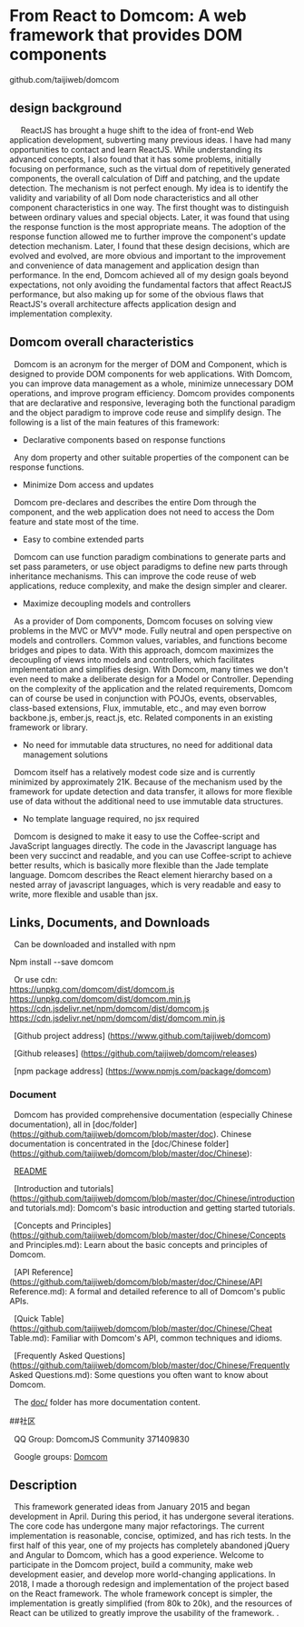 # From React to Domcom: A web framework that provides DOM components

github.com/taijiweb/domcom


## design background  
  
  ReactJS has brought a huge shift to the idea of ​​front-end Web application development, subverting many previous ideas. I have had many opportunities to contact and learn ReactJS. While understanding its advanced concepts, I also found that it has some problems, initially focusing on performance, such as the virtual dom of repetitively generated components, the overall calculation of Diff and patching, and the update detection. The mechanism is not perfect enough. My idea is to identify the validity and variability of all Dom node characteristics and all other component characteristics in one way. The first thought was to distinguish between ordinary values ​​and special objects. Later, it was found that using the response function is the most appropriate means. The adoption of the response function allowed me to further improve the component's update detection mechanism. Later, I found that these design decisions, which are evolved and evolved, are more obvious and important to the improvement and convenience of data management and application design than performance. In the end, Domcom achieved all of my design goals beyond expectations, not only avoiding the fundamental factors that affect ReactJS performance, but also making up for some of the obvious flaws that ReactJS's overall architecture affects application design and implementation complexity.


## Domcom overall characteristics

  Domcom is an acronym for the merger of DOM and Component, which is designed to provide DOM components for web applications. With Domcom, you can improve data management as a whole, minimize unnecessary DOM operations, and improve program efficiency. Domcom provides components that are declarative and responsive, leveraging both the functional paradigm and the object paradigm to improve code reuse and simplify design. The following is a list of the main features of this framework:

* Declarative components based on response functions

  Any dom property and other suitable properties of the component can be response functions.

* Minimize Dom access and updates

  Domcom pre-declares and describes the entire Dom through the component, and the web application does not need to access the Dom feature and state most of the time.  

* Easy to combine extended parts

  Domcom can use function paradigm combinations to generate parts and set pass parameters, or use object paradigms to define new parts through inheritance mechanisms. This can improve the code reuse of web applications, reduce complexity, and make the design simpler and clearer.

* Maximize decoupling models and controllers

  As a provider of Dom components, Domcom focuses on solving view problems in the MVC or MVV* mode. Fully neutral and open perspective on models and controllers. Common values, variables, and functions become bridges and pipes to data. With this approach, domcom maximizes the decoupling of views into models and controllers, which facilitates implementation and simplifies design. With Domcom, many times we don't even need to make a deliberate design for a Model or Controller. Depending on the complexity of the application and the related requirements, Domcom can of course be used in conjunction with POJOs, events, observables, class-based extensions, Flux, immutable, etc., and may even borrow backbone.js, ember.js, react.js, etc. Related components in an existing framework or library.


* No need for immutable data structures, no need for additional data management solutions

  Domcom itself has a relatively modest code size and is currently minimized by approximately 21K. Because of the mechanism used by the framework for update detection and data transfer, it allows for more flexible use of data without the additional need to use immutable data structures.
  
* No template language required, no jsx required

  Domcom is designed to make it easy to use the Coffee-script and JavaScript languages ​​directly. The code in the Javascript language has been very succinct and readable, and you can use Coffee-script to achieve better results, which is basically more flexible than the Jade template language. Domcom describes the React element hierarchy based on a nested array of javascript languages, which is very readable and easy to write, more flexible and usable than jsx.

## Links, Documents, and Downloads

  Can be downloaded and installed with npm

  Npm install --save domcom

  Or use cdn:
      
        https://unpkg.com/domcom/dist/domcom.js  
        https://unpkg.com/domcom/dist/domcom.min.js  
        https://cdn.jsdelivr.net/npm/domcom/dist/domcom.js  
        https://cdn.jsdelivr.net/npm/domcom/dist/domcom.min.js


  [Github project address] (https://www.github.com/taijiweb/domcom)

  [Github releases] (https://github.com/taijiweb/domcom/releases)

  [npm package address] (https://www.npmjs.com/package/domcom)

### Document

  Domcom has provided comprehensive documentation (especially Chinese documentation), all in [doc/folder] (https://github.com/taijiweb/domcom/blob/master/doc). Chinese documentation is concentrated in the [doc/Chinese folder] (https://github.com/taijiweb/domcom/blob/master/doc/Chinese):

  [README](https://github.com/taijiweb/domcom)

  [Introduction and tutorials] (https://github.com/taijiweb/domcom/blob/master/doc/Chinese/introduction and tutorials.md): Domcom's basic introduction and getting started tutorials.

  [Concepts and Principles] (https://github.com/taijiweb/domcom/blob/master/doc/Chinese/Concepts and Principles.md): Learn about the basic concepts and principles of Domcom.

  [API Reference] (https://github.com/taijiweb/domcom/blob/master/doc/Chinese/API Reference.md): A formal and detailed reference to all of Domcom's public APIs.

  [Quick Table] (https://github.com/taijiweb/domcom/blob/master/doc/Chinese/Cheat Table.md): Familiar with Domcom's API, common techniques and idioms.

  [Frequently Asked Questions] (https://github.com/taijiweb/domcom/blob/master/doc/Chinese/Frequently Asked Questions.md): Some questions you often want to know about Domcom.

  The [doc/](https://github.com/taijiweb/domcom/blob/master/doc) folder has more documentation content.

##社区

  QQ Group: DomcomJS Community 371409830

  Google groups: [Domcom](https://groups.google.com/d/forum/domcom)

## Description

  This framework generated ideas from January 2015 and began development in April. During this period, it has undergone several iterations. The core code has undergone many major refactorings. The current implementation is reasonable, concise, optimized, and has rich tests. In the first half of this year, one of my projects has completely abandoned jQuery and Angular to Domcom, which has a good experience. Welcome to participate in the Domcom project, build a community, make web development easier, and develop more world-changing applications. In 2018, I made a thorough redesign and implementation of the project based on the React framework. The whole framework concept is simpler, the implementation is greatly simplified (from 80k to 20k), and the resources of React can be utilized to greatly improve the usability of the framework. .